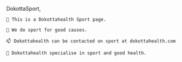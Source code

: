 DokottaSport,


    🔭 This is a Dokottahealth Sport page.

    🌱 We do sport for good causes.

    📫 Dokottahealth can be contacted on sport at dokottahealth.com

    🌱 Dokottahealth specialise in sport and good health.
